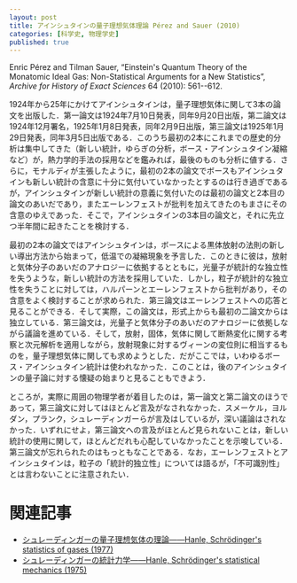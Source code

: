 ```yaml
---
layout: post
title: アインシュタインの量子理想気体理論 Pérez and Sauer (2010)
categories: [科学史, 物理学史]
published: true
---
```


Enric Pérez and Tilman Sauer, “Einstein's Quantum Theory of the Monatomic Ideal Gas: Non-Statistical Arguments for a New Statistics”, _Archive for History of Exact Sciences_ 64 (2010): 561--612.

1924年から25年にかけてアインシュタインは，量子理想気体に関して3本の論文を出版した．第一論文は1924年7月10日発表，同年9月20日出版，第二論文は1924年12月署名，1925年1月8日発表，同年2月9日出版，第三論文は1925年1月29日発表，同年3月5日出版である．このうち最初の2本にこれまでの歴史的分析は集中してきた（新しい統計，ゆらぎの分析，ボース・アインシュタイン凝縮など）が，熱力学的手法の採用などを鑑みれば，最後のものも分析に値する．さらに，モナルディが主張したように，最初の2本の論文でボースもアインシュタインも新しい統計の含意に十分に気付いていなかったとするのは行き過ぎであるが，アインシュタインが新しい統計の意義に気付いたのは最初の論文と2本目の論文のあいだであり，またエーレンフェストが批判を加えてきたのもまさにその含意のゆえであった．そこで，アインシュタインの3本目の論文と，それに先立つ半年間に起きたことを検討する．

最初の2本の論文ではアインシュタインは，ボースによる黒体放射の法則の新しい導出方法から始まって，低温での凝縮現象を予言した．このときに彼は，放射と気体分子のあいだのアナロジーに依拠するとともに，光量子が統計的な独立性を失うような，新しい統計の方法を採用していた．しかし，粒子が統計的な独立性を失うことに対しては，ハルパーンとエーレンフェストから批判があり，その含意をよく検討することが求められた．第三論文はエーレンフェストへの応答と見ることができる．そして実際，この論文は，形式上からも最初の二論文からは独立している．第三論文は，光量子と気体分子のあいだのアナロジーに依拠しながら議論を進めている．そして，放射，固体，気体に関して断熱変化に関する考察と次元解析を適用しながら，放射現象に対するヴィーンの変位則に相当するものを，量子理想気体に関しても求めようとした．だがここでは，いわゆるボース・アインシュタイン統計は使われなかった．このことは，後のアインシュタインの量子論に対する懐疑の始まりと見ることもできよう．

ところが，実際に周囲の物理学者が着目したのは，第一論文と第二論文のほうであって，第三論文に対してはほとんど言及がなされなかった．スメーケル，ヨルダン，プランク，シュレーディンガーらが言及はしているが，深い議論はされなかった．いずれにせよ，第三論文への言及がほとんど見られないことは，新しい統計の使用に関して，ほとんどだれも心配していなかったことを示唆している．第三論文が忘れられたのはもっともなことである．なお，エーレンフェストとアインシュタインは，粒子の「統計的独立性」については語るが，「不可識別性」とは言わないことに注意されたい．

# 関連記事

* [シュレーディンガーの量子理想気体の理論——Hanle, Schrödinger's statistics of gases (1977)](http://hinaba.org/mikro-und-makro/2017/08/27/01.html)
* [シュレーディンガーの統計力学——Hanle, Schrödinger's statistical mechanics (1975)](http://hinaba.org/mikro-und-makro/2017/08/27/02.html)

